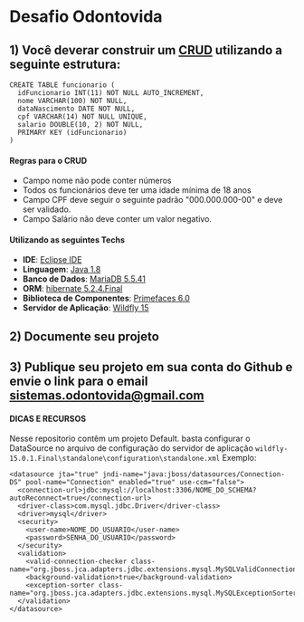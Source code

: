 # Desafio Odontovida

## 1) Você deverar construir um [CRUD](https://en.wikipedia.org/wiki/Create,_read,_update_and_delete) utilizando a seguinte estrutura:
  ```
  CREATE TABLE funcionario (
    idFuncionario INT(11) NOT NULL AUTO_INCREMENT,
    nome VARCHAR(100) NOT NULL,
    dataNascimento DATE NOT NULL,
    cpf VARCHAR(14) NOT NULL UNIQUE,
    salario DOUBLE(10, 2) NOT NULL,
    PRIMARY KEY (idFuncionario)
  )
  ```
  #### Regras para o CRUD
  - Campo nome não pode conter números
  - Todos os funcionários deve ter uma idade mínima de 18 anos
  - Campo CPF deve seguir o seguinte padrão "000.000.000-00" e deve ser validado.
  - Campo Salário não deve conter um valor negativo.
  
  #### Utilizando as seguintes Techs
  - **IDE**: [Eclipse IDE](https://www.eclipse.org/downloads/packages/release/2020-06/r/eclipse-ide-enterprise-java-developers)
  - **Linguagem**: [Java 1.8](https://www.oracle.com/java/technologies/java-se-glance.html)
  - **Banco de Dados**: [MariaDB 5.5.41](https://mariadb.org/)
  - **ORM**: [hibernate 5.2.4.Final](https://hibernate.org/orm/)
  - **Biblioteca de Componentes**: [Primefaces 6.0](https://www.primefaces.org/showcase/)
  - **Servidor de Aplicação**: [Wildfly 15](https://www.wildfly.org/)

## 2) Documente seu projeto 

## 3) Publique seu projeto em sua conta do Github e envie o link para o email sistemas.odontovida@gmail.com

#### DICAS E RECURSOS

Nesse repositorio contêm um projeto Default. basta configurar o DataSource no arquivo de configuração do servidor de aplicação ```wildfly-15.0.1.Final\standalone\configuration\standalone.xml```
Exemplo:
```
<datasource jta="true" jndi-name="java:jboss/datasources/Connection-DS" pool-name="Connection" enabled="true" use-ccm="false">
  <connection-url>jdbc:mysql://localhost:3306/NOME_DO_SCHEMA?autoReconnect=true</connection-url>
  <driver-class>com.mysql.jdbc.Driver</driver-class>
  <driver>mysql</driver>
  <security>
    <user-name>NOME_DO_USUARIO</user-name>
    <password>SENHA_DO_USUARIO</password>
  </security>
  <validation>
    <valid-connection-checker class-name="org.jboss.jca.adapters.jdbc.extensions.mysql.MySQLValidConnectionChecker"/>
    <background-validation>true</background-validation>
    <exception-sorter class-name="org.jboss.jca.adapters.jdbc.extensions.mysql.MySQLExceptionSorter"/>
  </validation>
</datasource>
```


